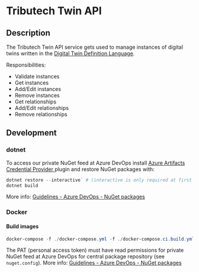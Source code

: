 # Tributech Twin API

## Description
The Tributech Twin API service gets used to manage instances of digital twins written in the [Digital Twin Definition Language](https://github.com/Azure/opendigitaltwins-dtdl/blob/master/DTDL/v2/dtdlv2.md).

Responsibilities:
- Validate instances
- Get instances
- Add/Edit instances
- Remove instances 
- Get relationships
- Add/Edit relationships
- Remove relationships


## Development

### dotnet
To access our private NuGet feed at Azure DevOps install [Azure Artifacts Credential Provider
](https://github.com/microsoft/artifacts-credprovider#setup) plugin and restore NuGet packages with:
```powershell
dotnet restore --interactive` # (interactive is only required at first time)
dotnet build
```
More info: [Guidelines - Azure DevOps - NuGet packages](https://tributech.atlassian.net/wiki/spaces/TM/pages/1005781050/NuGet+packages#dotnet-build-%28local%29)

### Docker

#### Build images
```powershell
docker-compose -f ./docker-compose.yml -f ./docker-compose.ci.build.yml build
```
The PAT (personal access token) must have read permissions for private NuGet feed at Azure DevOps for central package repository (see `nuget.config`).
More info: [Guidelines - Azure DevOps - NuGet packages](https://tributech.atlassian.net/wiki/spaces/TM/pages/1005781050/NuGet+packages#Docker-based-build-%28local%29)
